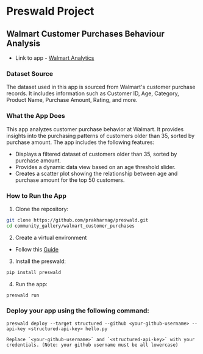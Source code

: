 # Preswald Project

## Walmart Customer Purchases Behaviour Analysis
- Link to app - [Walmart Analytics](https://walmart-analytics-764213-jbvesltr.preswald.app)
    
### Dataset Source
The dataset used in this app is sourced from Walmart's customer purchase records. It includes information such as Customer ID, Age, Category, Product Name, Purchase Amount, Rating, and more.

### What the App Does
This app analyzes customer purchase behavior at Walmart. It provides insights into the purchasing patterns of customers older than 35, sorted by purchase amount. The app includes the following features:
- Displays a filtered dataset of customers older than 35, sorted by purchase amount.
- Provides a dynamic data view based on an age threshold slider.
- Creates a scatter plot showing the relationship between age and purchase amount for the top 50 customers.


### How to Run the App
1. Clone the repository:
```sh
git clone https://github.com/prakharnag/preswald.git
cd community_gallery/walmart_customer_purchases
```

2. Create a virtual environment
- Follow this [Guide](https://docs.preswald.com/usage/troubleshooting#set-up-a-virtual-environment)
    
3. Install the preswald:
```sh
pip install preswald
```

4. Run the app:
```sh
preswald run 
```

### Deploy your app using the following command:
  
    preswald deploy --target structured --github <your-github-username> --api-key <structured-api-key> hello.py
    
    Replace `<your-github-username>` and `<structured-api-key>` with your credentials. (Note: your github username must be all lowercase)